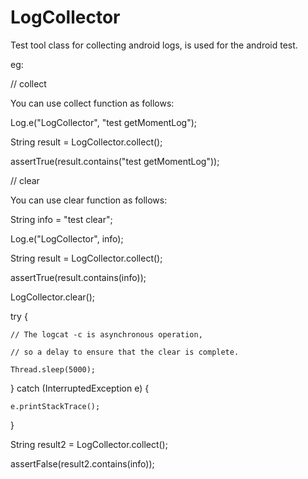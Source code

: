 # LogCollector
Test tool class for collecting android logs, is used for the android test.

eg:

// collect

You can use collect function as follows:

Log.e("LogCollector", "test getMomentLog");

String result = LogCollector.collect();

assertTrue(result.contains("test getMomentLog"));

// clear

You can use clear function as follows:

String info = "test clear";

Log.e("LogCollector", info);

String result = LogCollector.collect();

assertTrue(result.contains(info));

LogCollector.clear();

try {

    // The logcat -c is asynchronous operation,

    // so a delay to ensure that the clear is complete.

    Thread.sleep(5000);

} catch (InterruptedException e) {

    e.printStackTrace();

}

String result2 = LogCollector.collect();

assertFalse(result2.contains(info));
